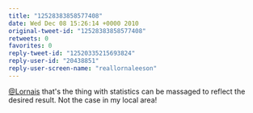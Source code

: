```yaml
---
title: "12528383858577408"
date: Wed Dec 08 15:26:14 +0000 2010
original-tweet-id: "12528383858577408"
retweets: 0
favorites: 0
reply-tweet-id: "12520335215693824"
reply-user-id: "20438851"
reply-user-screen-name: "reallornaleeson"
---
```

<a href="https://twitter.com/Lornais">@Lornais</a> that's the thing with statistics can be massaged to reflect the desired result. Not the case in my local area!
